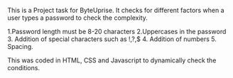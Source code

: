 This is a Project task for ByteUprise. It checks for different factors when a user types a password to check the complexity. 

1.Password length must be 8-20 characters
2.Uppercases in the password
3. Addition of special characters such as !,?,$
4. Addition of numbers
5. Spacing.

This was coded in HTML, CSS and Javascript to dynamically check the conditions. 


